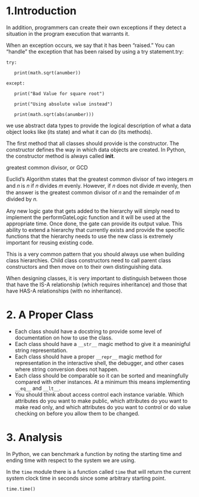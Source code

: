 # **1.Introduction**

In addition, programmers can create their own exceptions if they detect a situation in the program execution that warrants it.

When an exception occurs, we say that it has been “raised.” You can “handle” the exception that has been raised by using a try statement.try:

```
try:    

   print(math.sqrt(anumber))

except:    

   print("Bad Value for square root")

   print("Using absolute value instead")

   print(math.sqrt(abs(anumber)))
```

we use abstract data types to provide the logical description of what a data object looks like (its state) and what it can do (its methods).

The first method that all classes should provide is the constructor. The constructor defines the way in which data objects are created. In Python, the constructor method is always called __init__.

greatest common divisor, or GCD

Euclid’s Algorithm states that the greatest common divisor of two integers 𝑚 and 𝑛 is 𝑛 if 𝑛 divides 𝑚 evenly. However, if 𝑛 does not divide 𝑚 evenly, then the answer is the greatest common divisor of 𝑛 and the remainder of 𝑚 divided by 𝑛.

Any new logic gate that gets added to the hierarchy will simply need to implement the performGateLogic function and it will be used at the appropriate time. Once done, the gate can provide its output value. This ability to extend a hierarchy that currently exists and provide the specific functions that the hierarchy needs to use the new class is extremely important for reusing existing code.

This is a very common pattern that you should always use when building class hierarchies. Child class constructors need to call parent class constructors and then move on to their own distinguishing data.

When designing classes, it is very important to distinguish between those that have the IS-A relationship (which requires inheritance) and those that have HAS-A relationships (with no inheritance).

# 2. A Proper Class

- Each class should have a docstring to provide some level of documentation on how to use the class.
- Each class should have a `__str__` magic method to give it a meaninigful string representation.
- Each class should have a proper `__repr__` magic method for representation in the interactive shell, the debugger, and other cases where string conversion does not happen.
- Each class should be comparable so it can be sorted and meaningfully compared with other instances. At a minimum this means implementing `__eq__` and `__lt__`.
- You should think about access control each instance variable. Which attributes do you want to make public, which attributes do you want to make read only, and which attributes do you want to control or do value checking on before you allow them to be changed.

# 3. Analysis

 In Python, we can benchmark a function by noting the starting time and ending time with respect to the system we are using.

In the `time` module there is a function called `time` that will return the current system clock time in seconds since some arbitrary starting point.

```
time.time()
```

